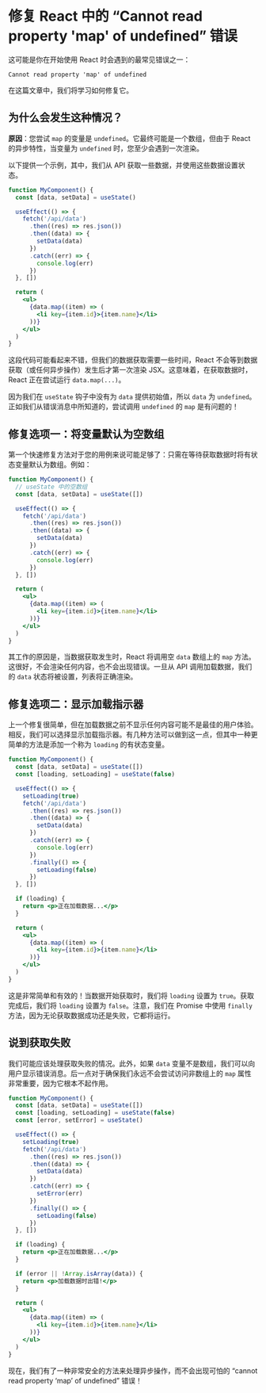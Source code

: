 # 修复 React 中的 “Cannot read property 'map' of undefined” 错误

这可能是你在开始使用 React 时会遇到的最常见错误之一：

```text
Cannot read property 'map' of undefined
```

在这篇文章中，我们将学习如何修复它。

## 为什么会发生这种情况？

**原因**：您尝试 `map` 的变量是 `undefined`。它最终可能是一个数组，但由于 React 的异步特性，当变量为 `undefined` 时，您至少会遇到一次渲染。

以下提供一个示例，其中，我们从 API 获取一些数据，并使用这些数据设置状态。

```jsx
function MyComponent() {
  const [data, setData] = useState()

  useEffect(() => {
    fetch('/api/data')
      .then((res) => res.json())
      .then((data) => {
        setData(data)
      })
      .catch((err) => {
        console.log(err)
      })
  }, [])

  return (
    <ul>
      {data.map((item) => (
        <li key={item.id}>{item.name}</li>
      ))}
    </ul>
  )
}
```

这段代码可能看起来不错，但我们的数据获取需要一些时间，React 不会等到数据获取（或任何异步操作）发生后才第一次渲染 JSX。这意味着，在获取数据时，React 正在尝试运行 `data.map(...)`。

因为我们在 `useState` 钩子中没有为 `data` 提供初始值，所以 `data` 为 `undefined`。正如我们从错误消息中所知道的，尝试调用 `undefined` 的 `map` 是有问题的！

## 修复选项一：将变量默认为空数组

第一个快速修复方法对于您的用例来说可能足够了：只需在等待获取数据时将有状态变量默认为数组。例如：

```jsx
function MyComponent() {
  // useState 中的空数组
  const [data, setData] = useState([])

  useEffect(() => {
    fetch('/api/data')
      .then((res) => res.json())
      .then((data) => {
        setData(data)
      })
      .catch((err) => {
        console.log(err)
      })
  }, [])

  return (
    <ul>
      {data.map((item) => (
        <li key={item.id}>{item.name}</li>
      ))}
    </ul>
  )
}
```

其工作的原因是，当数据获取发生时，React 将调用空 `data` 数组上的 `map` 方法。这很好，不会渲染任何内容，也不会出现错误。一旦从 API 调用加载数据，我们的 `data` 状态将被设置，列表将正确渲染。

## 修复选项二：显示加载指示器

上一个修复很简单，但在加载数据之前不显示任何内容可能不是最佳的用户体验。相反，我们可以选择显示加载指示器。有几种方法可以做到这一点，但其中一种更简单的方法是添加一个称为 `loading` 的有状态变量。

```jsx
function MyComponent() {
  const [data, setData] = useState([])
  const [loading, setLoading] = useState(false)

  useEffect(() => {
    setLoading(true)
    fetch('/api/data')
      .then((res) => res.json())
      .then((data) => {
        setData(data)
      })
      .catch((err) => {
        console.log(err)
      })
      .finally(() => {
        setLoading(false)
      })
  }, [])

  if (loading) {
    return <p>正在加载数据...</p>
  }

  return (
    <ul>
      {data.map((item) => (
        <li key={item.id}>{item.name}</li>
      ))}
    </ul>
  )
}
```

这是非常简单和有效的！当数据开始获取时，我们将 `loading` 设置为 `true`。获取完成后，我们将 `loading` 设置为 `false`。注意，我们在 Promise 中使用 `finally` 方法，因为无论获取数据成功还是失败，它都将运行。

## 说到获取失败

我们可能应该处理获取失败的情况。此外，如果 `data` 变量不是数组，我们可以向用户显示错误消息。后一点对于确保我们永远不会尝试访问非数组上的 `map` 属性非常重要，因为它根本不起作用。

```jsx
function MyComponent() {
  const [data, setData] = useState([])
  const [loading, setLoading] = useState(false)
  const [error, setError] = useState()

  useEffect(() => {
    setLoading(true)
    fetch('/api/data')
      .then((res) => res.json())
      .then((data) => {
        setData(data)
      })
      .catch((err) => {
        setError(err)
      })
      .finally(() => {
        setLoading(false)
      })
  }, [])

  if (loading) {
    return <p>正在加载数据...</p>
  }

  if (error || !Array.isArray(data)) {
    return <p>加载数据时出错!</p>
  }

  return (
    <ul>
      {data.map((item) => (
        <li key={item.id}>{item.name}</li>
      ))}
    </ul>
  )
}
```

现在，我们有了一种非常安全的方法来处理异步操作，而不会出现可怕的 “cannot read property ‘map’ of undefined” 错误！
